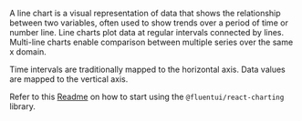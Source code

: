 A line chart is a visual representation of data that shows the relationship between two variables, often used to show trends over a period of time or number line. Line charts plot data at regular intervals connected by lines. Multi-line charts enable comparison between multiple series over the same x domain.

Time intervals are traditionally mapped to the horizontal axis. Data values are mapped to the vertical axis.

Refer to this [Readme](https://github.com/microsoft/fluentui/blob/master/packages/react-charting/README.md) on how to start using the `@fluentui/react-charting` library.
